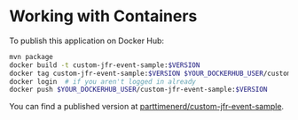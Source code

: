 Working with Containers
=======================

To publish this application on Docker Hub:

```sh
mvn package
docker build -t custom-jfr-event-sample:$VERSION
docker tag custom-jfr-event-sample:$VERSION $YOUR_DOCKERHUB_USER/custom-jfr-event-sample:$VERSION
docker login  # if you aren't logged in already
docker push $YOUR_DOCKERHUB_USER/custom-jfr-event-sample:$VERSION
```

You can find a published version at [parttimenerd/custom-jfr-event-sample](https://hub.docker.com/r/parttimenerd/custom-jfr-event-sample).
